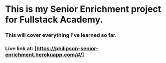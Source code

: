 # This is my Senior Enrichment project for Fullstack Academy.

### This will cover everything I've learned so far.

### Live link at: [https://philipson-senior-enrichment.herokuapp.com/#/]
